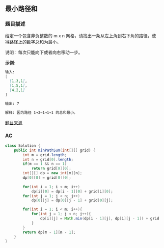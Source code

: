 ## 最小路径和

### 题目描述

给定一个包含非负整数的 m x n 网格，请找出一条从左上角到右下角的路径，使得路径上的数字总和为最小。

说明：每次只能向下或者向右移动一步。

**示例**:

```markdown
输入:
[
  [1,3,1],
  [1,5,1],
  [4,2,1]
]
```

```markdown
输出: 7
```

```markdown
解释: 因为路径 1→3→1→1→1 的总和最小。
```

[题目来源](https://leetcode-cn.com/problems/minimum-path-sum)

### AC

```java
class Solution {
    public int minPathSum(int[][] grid) {
        int m = grid.length;
        int n = grid[0].length;
        if(m == 1 && n == 1)
            return grid[0][0];
        int[][] dp = new int[m][n];
        dp[0][0] = grid[0][0];
        
        for(int i = 1; i < m; i++)
            dp[i][0] = dp[i - 1][0] + grid[i][0];
        for(int j = 1; j < n; j++)
            dp[0][j] = dp[0][j - 1] + grid[0][j];

        for(int i = 1; i < m; i++){
            for(int j = 1; j < n; j++){
                dp[i][j] = Math.min(dp[i - 1][j], dp[i][j - 1]) + grid[i][j];
            }
        }
        return dp[m - 1][n - 1];
    }
}
```